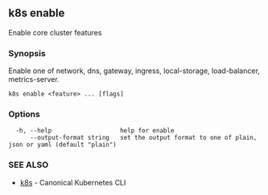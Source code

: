 ## k8s enable

Enable core cluster features

### Synopsis

Enable one of network, dns, gateway, ingress, local-storage, load-balancer, metrics-server.

```
k8s enable <feature> ... [flags]
```

### Options

```
  -h, --help                   help for enable
      --output-format string   set the output format to one of plain, json or yaml (default "plain")
```

### SEE ALSO

* [k8s](k8s.md)	 - Canonical Kubernetes CLI

